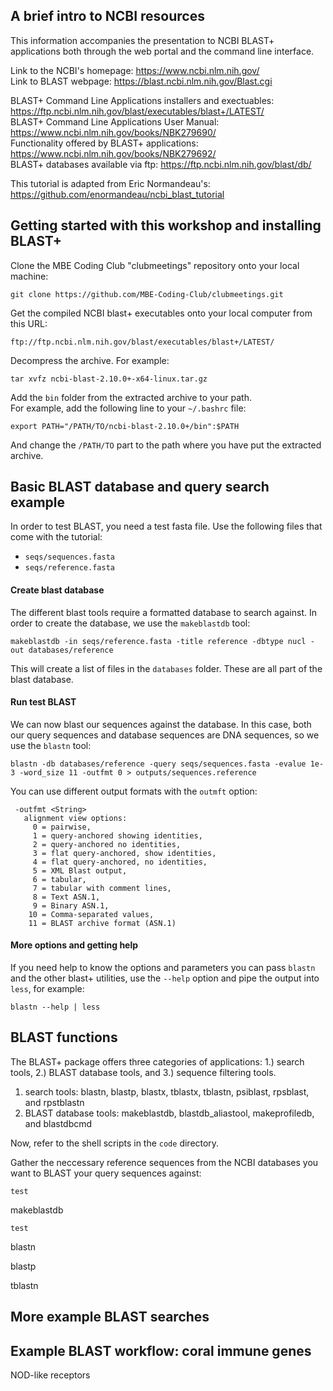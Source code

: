 ## A brief intro to NCBI resources
This information accompanies the presentation to NCBI BLAST+ applications both through the web portal and the command line interface.

Link to the NCBI's homepage: https://www.ncbi.nlm.nih.gov/  
Link to BLAST webpage: https://blast.ncbi.nlm.nih.gov/Blast.cgi  

BLAST+ Command Line Applications installers and exectuables: https://ftp.ncbi.nlm.nih.gov/blast/executables/blast+/LATEST/  
BLAST+ Command Line Applications User Manual: https://www.ncbi.nlm.nih.gov/books/NBK279690/  
Functionality offered by BLAST+ applications: https://www.ncbi.nlm.nih.gov/books/NBK279692/  
BLAST+ databases available via ftp: https://ftp.ncbi.nlm.nih.gov/blast/db/

This tutorial is adapted from Eric Normandeau's: https://github.com/enormandeau/ncbi_blast_tutorial


## Getting started with this workshop and installing BLAST+

Clone the MBE Coding Club "clubmeetings" repository onto your local machine:
```
git clone https://github.com/MBE-Coding-Club/clubmeetings.git
```

Get the compiled  NCBI blast+ executables onto your local computer from this URL:
```
ftp://ftp.ncbi.nlm.nih.gov/blast/executables/blast+/LATEST/
```

Decompress the archive. For example:
```
tar xvfz ncbi-blast-2.10.0+-x64-linux.tar.gz 
```
Add the `bin` folder from the extracted archive to your path.  
For example, add the following line to your `~/.bashrc` file:
```
export PATH="/PATH/TO/ncbi-blast-2.10.0+/bin":$PATH
```
And change the `/PATH/TO` part to the path where you have put the extracted
archive.

## Basic BLAST database and query search example

In order to test BLAST, you need a test fasta file. Use the following files
that come with the tutorial:

- `seqs/sequences.fasta`
- `seqs/reference.fasta`

#### Create blast database
The different blast tools require a formatted database to search against. In
order to create the database, we use the `makeblastdb` tool:

```
makeblastdb -in seqs/reference.fasta -title reference -dbtype nucl -out databases/reference
```

This will create a list of files in the `databases` folder. These are all part
of the blast database.

#### Run test BLAST
We can now blast our sequences against the database. In this case, both our
query sequences and database sequences are DNA sequences, so we use the
`blastn` tool:
```
blastn -db databases/reference -query seqs/sequences.fasta -evalue 1e-3 -word_size 11 -outfmt 0 > outputs/sequences.reference
```
You can use different output formats with the `outmft` option:
```
 -outfmt <String>
   alignment view options:
     0 = pairwise,
     1 = query-anchored showing identities,
     2 = query-anchored no identities,
     3 = flat query-anchored, show identities,
     4 = flat query-anchored, no identities,
     5 = XML Blast output,
     6 = tabular,
     7 = tabular with comment lines,
     8 = Text ASN.1,
     9 = Binary ASN.1,
    10 = Comma-separated values,
    11 = BLAST archive format (ASN.1)
```

#### More options and getting help

If you need help to know the options and parameters you can pass `blastn` and
the other blast+ utilities, use the `--help` option and pipe the output into
`less`, for example:
```
blastn --help | less
```


## BLAST functions

The BLAST+ package offers three categories of applications: 1.) search tools, 2.) BLAST database tools, and 3.) sequence filtering tools.  

1. search tools:  blastn, blastp, blastx, tblastx, tblastn, psiblast, rpsblast, and rpstblastn
2. BLAST database tools: makeblastdb, blastdb_aliastool, makeprofiledb, and blastdbcmd

Now, refer to the shell scripts in the `code` directory. 

Gather the neccessary reference sequences from the NCBI databases you want to BLAST your query sequences against:
```
test
```

makeblastdb
```
test
```

blastn

blastp


tblastn


## More example BLAST searches



## Example BLAST workflow: coral immune genes
NOD-like receptors









